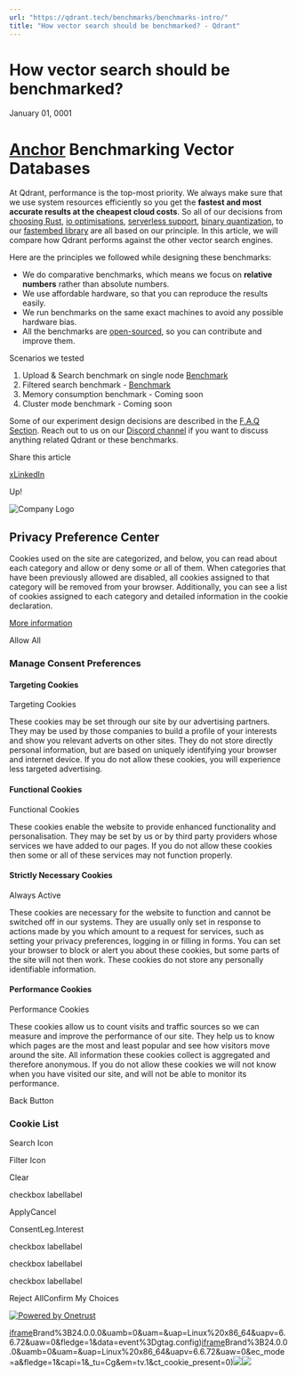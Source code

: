 ```yaml
---
url: "https://qdrant.tech/benchmarks/benchmarks-intro/"
title: "How vector search should be benchmarked? - Qdrant"
---
```


# How vector search should be benchmarked?

January 01, 0001

# [Anchor](https://qdrant.tech/benchmarks/benchmarks-intro/\#benchmarking-vector-databases) Benchmarking Vector Databases

At Qdrant, performance is the top-most priority. We always make sure that we use system resources efficiently so you get the **fastest and most accurate results at the cheapest cloud costs**. So all of our decisions from [choosing Rust](https://qdrant.tech/articles/why-rust/), [io optimisations](https://qdrant.tech/articles/io_uring/), [serverless support](https://qdrant.tech/articles/serverless/), [binary quantization](https://qdrant.tech/articles/binary-quantization/), to our [fastembed library](https://qdrant.tech/articles/fastembed/) are all based on our principle. In this article, we will compare how Qdrant performs against the other vector search engines.

Here are the principles we followed while designing these benchmarks:

- We do comparative benchmarks, which means we focus on **relative numbers** rather than absolute numbers.
- We use affordable hardware, so that you can reproduce the results easily.
- We run benchmarks on the same exact machines to avoid any possible hardware bias.
- All the benchmarks are [open-sourced](https://github.com/qdrant/vector-db-benchmark), so you can contribute and improve them.

Scenarios we tested

1. Upload & Search benchmark on single node [Benchmark](https://qdrant.tech/benchmarks/single-node-speed-benchmark/)
2. Filtered search benchmark - [Benchmark](https://qdrant.tech/benchmarks/#filtered-search-benchmark)
3. Memory consumption benchmark - Coming soon
4. Cluster mode benchmark - Coming soon

Some of our experiment design decisions are described in the [F.A.Q Section](https://qdrant.tech/benchmarks/#benchmarks-faq).
Reach out to us on our [Discord channel](https://qdrant.to/discord) if you want to discuss anything related Qdrant or these benchmarks.

Share this article

[x](https://twitter.com/intent/tweet?url=https%3A%2F%2Fqdrant.tech%2Fbenchmarks%2Fbenchmarks-intro%2F&text=How%20vector%20search%20should%20be%20benchmarked? "x")[LinkedIn](https://www.linkedin.com/sharing/share-offsite/?url=https%3A%2F%2Fqdrant.tech%2Fbenchmarks%2Fbenchmarks-intro%2F "LinkedIn")

Up!

![Company Logo](https://cdn.cookielaw.org/logos/static/ot_company_logo.png)

## Privacy Preference Center

Cookies used on the site are categorized, and below, you can read about each category and allow or deny some or all of them. When categories that have been previously allowed are disabled, all cookies assigned to that category will be removed from your browser.
Additionally, you can see a list of cookies assigned to each category and detailed information in the cookie declaration.


[More information](https://qdrant.tech/legal/privacy-policy/#cookies-and-web-beacons)

Allow All

### Manage Consent Preferences

#### Targeting Cookies

Targeting Cookies

These cookies may be set through our site by our advertising partners. They may be used by those companies to build a profile of your interests and show you relevant adverts on other sites. They do not store directly personal information, but are based on uniquely identifying your browser and internet device. If you do not allow these cookies, you will experience less targeted advertising.

#### Functional Cookies

Functional Cookies

These cookies enable the website to provide enhanced functionality and personalisation. They may be set by us or by third party providers whose services we have added to our pages. If you do not allow these cookies then some or all of these services may not function properly.

#### Strictly Necessary Cookies

Always Active

These cookies are necessary for the website to function and cannot be switched off in our systems. They are usually only set in response to actions made by you which amount to a request for services, such as setting your privacy preferences, logging in or filling in forms. You can set your browser to block or alert you about these cookies, but some parts of the site will not then work. These cookies do not store any personally identifiable information.

#### Performance Cookies

Performance Cookies

These cookies allow us to count visits and traffic sources so we can measure and improve the performance of our site. They help us to know which pages are the most and least popular and see how visitors move around the site. All information these cookies collect is aggregated and therefore anonymous. If you do not allow these cookies we will not know when you have visited our site, and will not be able to monitor its performance.

Back Button

### Cookie List

Search Icon

Filter Icon

Clear

checkbox labellabel

ApplyCancel

ConsentLeg.Interest

checkbox labellabel

checkbox labellabel

checkbox labellabel

Reject AllConfirm My Choices

[![Powered by Onetrust](https://cdn.cookielaw.org/logos/static/powered_by_logo.svg)](https://www.onetrust.com/products/cookie-consent/)

[iframe](https://td.doubleclick.net/td/rul/10862264272?random=1748574454830&cv=11&fst=1748574454830&fmt=3&bg=ffffff&guid=ON&async=1&gtm=45be55s2v9117590405z8898302740za200zb898302740&gcd=13l3l3l3l1l1&dma=0&tag_exp=101509157~103116026~103130498~103130500~103200004~103211513~103233427~103252644~103252646~103351869~103351871~104481633~104481635~104559073~104559075&ptag_exp=101509157~102510904~103116026~103130498~103130500~103200004~103233427~103252644~103252646~103351869~103351871~104481633~104481635~104559073~104559075&u_w=1280&u_h=1024&url=https%3A%2F%2Fqdrant.tech%2Fbenchmarks%2Fbenchmarks-intro%2F&hn=www.googleadservices.com&frm=0&tiba=How%20vector%20search%20should%20be%20benchmarked%3F%20-%20Qdrant&npa=0&pscdl=noapi&auid=1199196164.1748574455&uaa=x86&uab=64&uafvl=Google%2520Chrome%3B137.0.7151.55%7CChromium%3B137.0.7151.55%7CNot%252FA)Brand%3B24.0.0.0&uamb=0&uam=&uap=Linux%20x86_64&uapv=6.6.72&uaw=0&fledge=1&data=event%3Dgtag.config)[iframe](https://td.doubleclick.net/td/rul/10862264272?random=1748574454772&cv=11&fst=1748574454772&fmt=3&bg=ffffff&guid=ON&async=1&gcl_ctr=1&gtm=45be55s2v9117590405z8898302740za200zb898302740&gcd=13l3l3l3l1l1&dma=0&tag_exp=101509157~103116026~103130498~103130500~103200004~103211513~103233427~103252644~103252646~103351869~103351871~104481633~104481635~104559073~104559075&ptag_exp=101509157~102510904~103116026~103130498~103130500~103200004~103233427~103252644~103252646~103351869~103351871~104481633~104481635~104559073~104559075&u_w=1280&u_h=1024&url=https%3A%2F%2Fqdrant.tech%2Fbenchmarks%2Fbenchmarks-intro%2F&label=_FJrCMev-7EDEND_w7so&hn=www.googleadservices.com&frm=0&tiba=How%20vector%20search%20should%20be%20benchmarked%3F%20-%20Qdrant&value=0&bttype=purchase&npa=0&pscdl=noapi&auid=1199196164.1748574455&uaa=x86&uab=64&uafvl=Google%2520Chrome%3B137.0.7151.55%7CChromium%3B137.0.7151.55%7CNot%252FA)Brand%3B24.0.0.0&uamb=0&uam=&uap=Linux%20x86_64&uapv=6.6.72&uaw=0&ec_mode=a&fledge=1&capi=1&_tu=Cg&em=tv.1&ct_cookie_present=0)![](https://t.co/1/i/adsct?bci=4&dv=America%2FAdak%26en-US%2Cen%26Google%20Inc.%26Linux%20x86_64%26255%261280%261024%264%2624%261280%261024%260%26na&eci=3&event=%7B%7D&event_id=4cbfacad-7b74-4b01-9d54-1d3a21bbfcad&integration=advertiser&p_id=Twitter&p_user_id=0&pl_id=e63d58b0-5b87-4bae-86e8-96bef35fddce&tw_document_href=https%3A%2F%2Fqdrant.tech%2Fbenchmarks%2Fbenchmarks-intro%2F&tw_iframe_status=0&txn_id=o81g6&type=javascript&version=2.3.33)![](https://analytics.twitter.com/1/i/adsct?bci=4&dv=America%2FAdak%26en-US%2Cen%26Google%20Inc.%26Linux%20x86_64%26255%261280%261024%264%2624%261280%261024%260%26na&eci=3&event=%7B%7D&event_id=4cbfacad-7b74-4b01-9d54-1d3a21bbfcad&integration=advertiser&p_id=Twitter&p_user_id=0&pl_id=e63d58b0-5b87-4bae-86e8-96bef35fddce&tw_document_href=https%3A%2F%2Fqdrant.tech%2Fbenchmarks%2Fbenchmarks-intro%2F&tw_iframe_status=0&txn_id=o81g6&type=javascript&version=2.3.33)
